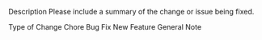 Description
Please include a summary of the change or issue being fixed.

Type of Change
 Chore
 Bug Fix
 New Feature
General Note